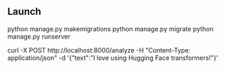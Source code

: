 ## Launch
python manage.py makemigrations
python manage.py migrate
python manage.py runserver

curl -X POST http://localhost:8000/analyze -H "Content-Type: application/json" -d '{"text":"I love using Hugging Face transformers!"}'



